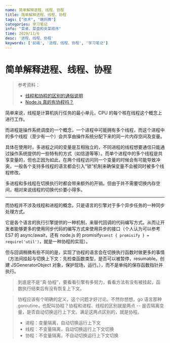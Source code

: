 ```yaml
---
name: 简单解释进程、线程、协程
title: 简单解释进程、线程、协程
tags: ["技术", "瞎折腾"]
categories: 学习笔记
info: "菜桌、菜盘和夹菜顺序"
time: 2020/11/6
desc: '进程、线程、协程'
keywords: ['前端', '进程、线程、协程', '学习笔记']
---
```


# 简单解释进程、线程、协程

> 参考资料：
>
> - [线程和协程的区别的通俗说明](https://zhuanlan.zhihu.com/p/169426477)
> - [Node.js 真的有协程吗？](https://www.zhihu.com/question/305443189/answer/551716136?utm_source=wechat_timeline&utm_medium=social&utm_oi=1091714646783979520)

简单来说，线程是计算机执行任务的最小单元，CPU 的每个核在线程这个概念上进行工作。

而进程是操作系统调度的一个概念，一个进程中可能拥有多个线程，而这个进程中的多个线程（至少有一个）会共享由操作系统分配下来的同一片内存空间及变量。

具体在使用时，多进程之间的变量是互相独立的，不同进程的线程想要通信只能通过操作系统提供的一些特有的方式（如信道等等）。而单个进程中的多个线程是共享变量的，但也正因为如此，在两个线程访问同一个变量的时候会有可能导致冲突，一般各个支持多线程的语言都会引入“锁”机制来确保变量不会被同时被多个线程修改。

多进程和多线程在切换执行时都会带来额外的开销，但由于并不需要切换内存空间，相对来说线程的切换代价要小得多。

---

而协程并不涉及线程和进程的概念，只是语言的引擎对于多个异步任务的一种同步处理方式。

它是各个语言的执行引擎提供的一种机制，来替代回调的代码编写方式。从而让开发者能够更多的使用同步代码的编写方式来使用异步的接口（个人认为可以参考 ES7 的 async/await，还有 node.js 的 promisify`const { promisify } = require('util')`，就是一种协程的实现）。

但与回调稍微有些不同的是，实现了协程的语言会在切换执行函数时做更多的事情（方法间挂起与切换上下文：先检查函数类型，是否可以被暂停，resumable。创建 JSGeneratorObject 对象，保护现场，运行。），而不是单纯的保存函数指针并执行。

> 到底是不是“真·协程”，要看看引擎有多努力，看看方法有没有被挂起，函数执行结束后有没有恢复上下文。

> 协程应该有个明确的定义，这个问题才好讨论。不然你想想，go 语言那种 goroutine，也配叫协程？协程和进程、线程的区别就是两点 -- 是否隔离变量，是否自动切换运行上下文。满足这两点区别的，就是协程。
>
> - 进程：变量隔离，自动切换运行上下文
> - 线程：不变量隔离，自动切换运行上下文切换
> - 协程：不变量隔离，不自动切换运行上下文切换

